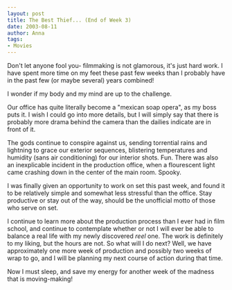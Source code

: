 ```yaml
---
layout: post
title: The Best Thief... (End of Week 3)
date: 2003-08-11
author: Anna
tags:
- Movies
---
```


Don't let anyone fool you- filmmaking is not glamorous, it's just hard work. I have spent more time on my feet these past few weeks than I probably have in the past few (or maybe several) years combined! 

I wonder if my body and my mind are up to the challenge.

Our office has quite literally become a "mexican soap opera", as my boss puts it. I wish I could go into more details, but I will simply say that there is probably more drama behind the camera than the dailies indicate are in front of it. 

The gods continue to conspire against us, sending torrential rains and lightning to grace our exterior sequences, blistering temperatures and humidity (sans air conditioning) for our interior shots. Fun. There was also an inexplicable incident in the production office, when a flourescent light came crashing down in the center of the main room. Spooky.

I was finally given an opportunity to work on set this past week, and found it to be relatively simple and somewhat less stressful than the office. Stay productive or stay out of the way, should be the unofficial motto of those who serve on set.

I continue to learn more about the production process than I ever had in film school, and continue to contemplate whether or not I will ever be able to balance a real life with my newly discovered <i>reel</i> one. The work is definitely to my liking, but the hours are not. So what will I do next? Well, we have approximately one more week of production and possibly two weeks of wrap to go, and I will be planning my next course of action during that time.

Now I must sleep, and save my energy for another week of the madness that is moving-making!
